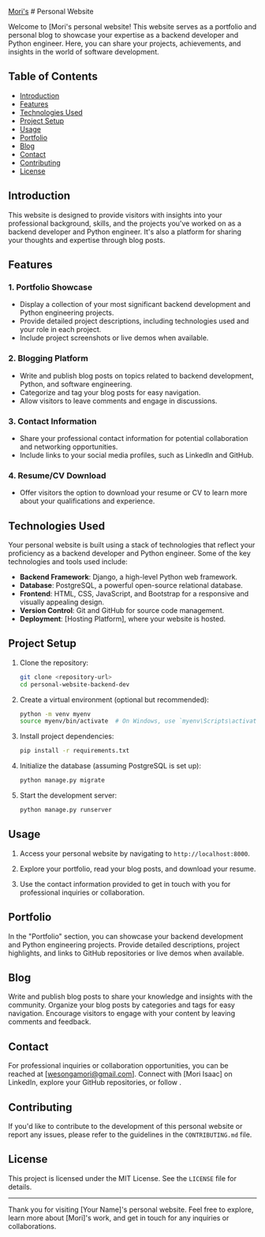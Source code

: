 

 [Mori's](https://moriisaac.vercel.app/) # Personal Website

Welcome to [Mori's personal website! This website serves as a portfolio and personal blog to showcase your expertise as a backend developer and Python engineer. Here, you can share your projects, achievements, and insights in the world of software development.

## Table of Contents

- [Introduction](#introduction)
- [Features](#features)
- [Technologies Used](#technologies-used)
- [Project Setup](#project-setup)
- [Usage](#usage)
- [Portfolio](#portfolio)
- [Blog](#blog)
- [Contact](#contact)
- [Contributing](#contributing)
- [License](#license)

## Introduction

This website is designed to provide visitors with insights into your professional background, skills, and the projects you've worked on as a backend developer and Python engineer. It's also a platform for sharing your thoughts and expertise through blog posts.

## Features

### 1. Portfolio Showcase

- Display a collection of your most significant backend development and Python engineering projects.
- Provide detailed project descriptions, including technologies used and your role in each project.
- Include project screenshots or live demos when available.

### 2. Blogging Platform

- Write and publish blog posts on topics related to backend development, Python, and software engineering.
- Categorize and tag your blog posts for easy navigation.
- Allow visitors to leave comments and engage in discussions.

### 3. Contact Information

- Share your professional contact information for potential collaboration and networking opportunities.
- Include links to your social media profiles, such as LinkedIn and GitHub.

### 4. Resume/CV Download

- Offer visitors the option to download your resume or CV to learn more about your qualifications and experience.

## Technologies Used

Your personal website is built using a stack of technologies that reflect your proficiency as a backend developer and Python engineer. Some of the key technologies and tools used include:

- **Backend Framework**: Django, a high-level Python web framework.
- **Database**: PostgreSQL, a powerful open-source relational database.
- **Frontend**: HTML, CSS, JavaScript, and Bootstrap for a responsive and visually appealing design.
- **Version Control**: Git and GitHub for source code management.
- **Deployment**: [Hosting Platform], where your website is hosted.

## Project Setup

1. Clone the repository:

   ```bash
   git clone <repository-url>
   cd personal-website-backend-dev
   ```

2. Create a virtual environment (optional but recommended):

   ```bash
   python -m venv myenv
   source myenv/bin/activate  # On Windows, use `myenv\Scripts\activate`
   ```

3. Install project dependencies:

   ```bash
   pip install -r requirements.txt
   ```

4. Initialize the database (assuming PostgreSQL is set up):

   ```bash
   python manage.py migrate
   ```

5. Start the development server:

   ```bash
   python manage.py runserver
   ```

## Usage

1. Access your personal website by navigating to `http://localhost:8000`.

2. Explore your portfolio, read your blog posts, and download your resume.

3. Use the contact information provided to get in touch with you for professional inquiries or collaboration.

## Portfolio

In the "Portfolio" section, you can showcase your backend development and Python engineering projects. Provide detailed descriptions, project highlights, and links to GitHub repositories or live demos when available.

## Blog

Write and publish blog posts to share your knowledge and insights with the community. Organize your blog posts by categories and tags for easy navigation. Encourage visitors to engage with your content by leaving comments and feedback.

## Contact

For professional inquiries or collaboration opportunities, you can be reached at [wesongamori@gmail.com]. Connect with [Mori Isaac] on LinkedIn, explore your GitHub repositories, or follow .

## Contributing

If you'd like to contribute to the development of this personal website or report any issues, please refer to the guidelines in the `CONTRIBUTING.md` file.

## License

This project is licensed under the MIT License. See the `LICENSE` file for details.

---

Thank you for visiting [Your Name]'s personal website. Feel free to explore, learn more about [Mori]'s work, and get in touch for any inquiries or collaborations.
